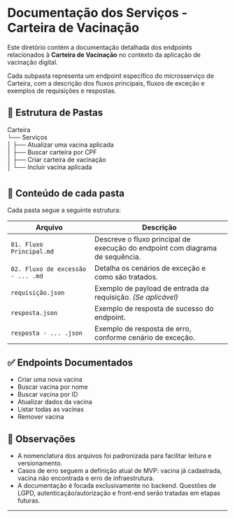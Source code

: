 # Documentação dos Serviços - Carteira de Vacinação

Este diretório contém a documentação detalhada dos endpoints relacionados à **Carteira de Vacinação** no contexto da aplicação de vacinação digital.

Cada subpasta representa um endpoint específico do microsserviço de Carteira, com a descrição dos fluxos principais, fluxos de exceção e exemplos de requisições e respostas.

## 📁 Estrutura de Pastas

Carteira 
<br>└── Serviços
<br>│ ├── Atualizar uma vacina aplicada
<br>│ ├── Buscar carteira por CPF
<br>│ ├── Criar carteira de vacinação
<br>│ └── Incluir vacina aplicada

#
## 📄 Conteúdo de cada pasta

Cada pasta segue a seguinte estrutura:

| Arquivo                            | Descrição |
|-----------------------------------|-----------|
| `01. Fluxo Principal.md`          | Descreve o fluxo principal de execução do endpoint com diagrama de sequência. |
| `02. Fluxo de excessão - ... .md` | Detalha os cenários de exceção e como são tratados. |
| `requisição.json`                 | Exemplo de payload de entrada da requisição. *(Se aplicável)* |
| `resposta.json`                   | Exemplo de resposta de sucesso do endpoint. |
| `resposta - ... .json`            | Exemplo de resposta de erro, conforme cenário de exceção. |

## ✅ Endpoints Documentados

- Criar uma nova vacina
- Buscar vacina por nome
- Buscar vacina por ID
- Atualizar dados da vacina
- Listar todas as vacinas
- Remover vacina

## 🚧 Observações

- A nomenclatura dos arquivos foi padronizada para facilitar leitura e versionamento.
- Casos de erro seguem a definição atual de MVP: vacina já cadastrada, vacina não encontrada e erro de infraestrutura.
- A documentação é focada exclusivamente no backend. Questões de LGPD, autenticação/autorização e front-end serão tratadas em etapas futuras.

---
